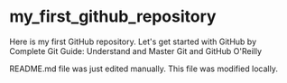 # my_first_github_repository
Here is my first GitHub repository. Let's get started with GitHub by Complete Git Guide: Understand and Master Git and GitHub O'Reilly

README.md file was just edited manually. This file was modified locally.
